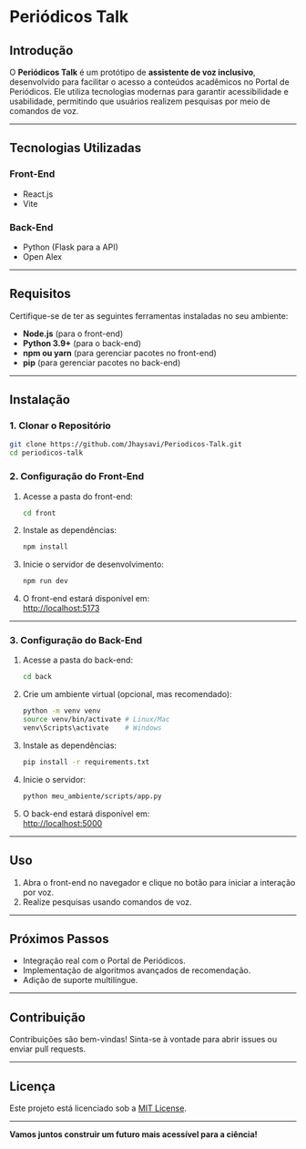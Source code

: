 # **Periódicos Talk**

## **Introdução**

O **Periódicos Talk** é um protótipo de **assistente de voz inclusivo**, desenvolvido para facilitar o acesso a conteúdos acadêmicos no Portal de Periódicos. Ele utiliza tecnologias modernas para garantir acessibilidade e usabilidade, permitindo que usuários realizem pesquisas por meio de comandos de voz.

---

## **Tecnologias Utilizadas**

### **Front-End**
- React.js
- Vite

### **Back-End**
- Python (Flask para a API)
- Open Alex

---

## **Requisitos**

Certifique-se de ter as seguintes ferramentas instaladas no seu ambiente:

- **Node.js** (para o front-end)
- **Python 3.9+** (para o back-end)
- **npm ou yarn** (para gerenciar pacotes no front-end)
- **pip** (para gerenciar pacotes no back-end)

---

## **Instalação**

### **1. Clonar o Repositório**

```bash
git clone https://github.com/Jhaysavi/Periodicos-Talk.git
cd periodicos-talk
```

### **2. Configuração do Front-End**

1. Acesse a pasta do front-end:
   ```bash
   cd front
   ```

2. Instale as dependências:
   ```bash
   npm install
   ```

3. Inicie o servidor de desenvolvimento:
   ```bash
   npm run dev
   ```

4. O front-end estará disponível em:  
   [http://localhost:5173](http://localhost:5173)

---

### **3. Configuração do Back-End**

1. Acesse a pasta do back-end:
   ```bash
   cd back
   ```

2. Crie um ambiente virtual (opcional, mas recomendado):
   ```bash
   python -m venv venv
   source venv/bin/activate # Linux/Mac
   venv\Scripts\activate    # Windows
   ```

3. Instale as dependências:
   ```bash
   pip install -r requirements.txt
   ```

4. Inicie o servidor:
   ```bash
   python meu_ambiente/scripts/app.py
   ```

5. O back-end estará disponível em:  
   [http://localhost:5000](http://localhost:5000)

---

## **Uso**

1. Abra o front-end no navegador e clique no botão para iniciar a interação por voz.  
2. Realize pesquisas usando comandos de voz.  
---

## **Próximos Passos**

- Integração real com o Portal de Periódicos.
- Implementação de algoritmos avançados de recomendação.
- Adição de suporte multilíngue.

---

## **Contribuição**

Contribuições são bem-vindas! Sinta-se à vontade para abrir issues ou enviar pull requests.

---

## **Licença**

Este projeto está licenciado sob a [MIT License](LICENSE).

---

**Vamos juntos construir um futuro mais acessível para a ciência!**
